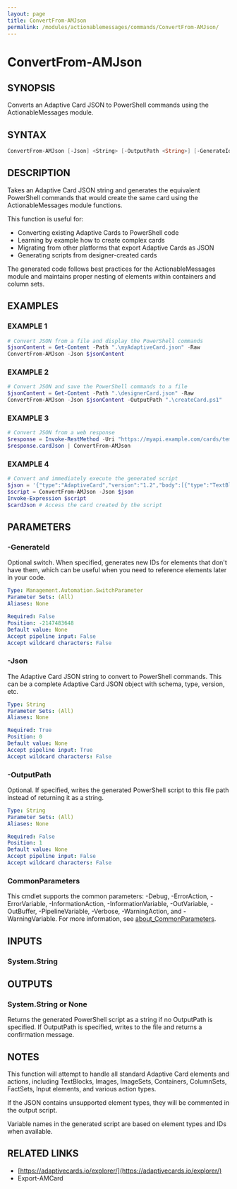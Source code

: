 ```yaml
---
layout: page
title: ConvertFrom-AMJson
permalink: /modules/actionablemessages/commands/ConvertFrom-AMJson/
---
```


# ConvertFrom-AMJson

## SYNOPSIS
Converts an Adaptive Card JSON to PowerShell commands using the ActionableMessages module.

## SYNTAX

```powershell
ConvertFrom-AMJson [-Json] <String> [-OutputPath <String>] [-GenerateId <SwitchParameter>] [-Verbose <SwitchParameter>] [-Debug <SwitchParameter>] [-ErrorAction <ActionPreference>] [-WarningAction <ActionPreference>] [-InformationAction <ActionPreference>] [-ProgressAction <ActionPreference>] [-ErrorVariable <String>] [-WarningVariable <String>] [-InformationVariable <String>] [-OutVariable <String>] [-OutBuffer <Int32>] [-PipelineVariable <String>] [<CommonParameters>]
```

## DESCRIPTION
Takes an Adaptive Card JSON string and generates the equivalent PowerShell commands
that would create the same card using the ActionableMessages module functions.

This function is useful for:
- Converting existing Adaptive Cards to PowerShell code
- Learning by example how to create complex cards
- Migrating from other platforms that export Adaptive Cards as JSON
- Generating scripts from designer-created cards

The generated code follows best practices for the ActionableMessages module
and maintains proper nesting of elements within containers and column sets.

## EXAMPLES

### EXAMPLE 1
```powershell
# Convert JSON from a file and display the PowerShell commands
$jsonContent = Get-Content -Path ".\myAdaptiveCard.json" -Raw
ConvertFrom-AMJson -Json $jsonContent
```


### EXAMPLE 2
```powershell
# Convert JSON and save the PowerShell commands to a file
$jsonContent = Get-Content -Path ".\designerCard.json" -Raw
ConvertFrom-AMJson -Json $jsonContent -OutputPath ".\createCard.ps1"
```


### EXAMPLE 3
```powershell
# Convert JSON from a web response
$response = Invoke-RestMethod -Uri "https://myapi.example.com/cards/template"
$response.cardJson | ConvertFrom-AMJson
```


### EXAMPLE 4
```powershell
# Convert and immediately execute the generated script
$json = '{"type":"AdaptiveCard","version":"1.2","body":[{"type":"TextBlock","text":"Hello World"}]}'
$script = ConvertFrom-AMJson -Json $json
Invoke-Expression $script
$cardJson # Access the card created by the script
```

## PARAMETERS

### -GenerateId
Optional switch. When specified, generates new IDs for elements that don't have them,
which can be useful when you need to reference elements later in your code.

```yaml
Type: Management.Automation.SwitchParameter
Parameter Sets: (All)
Aliases: None

Required: False
Position: -2147483648
Default value: None
Accept pipeline input: False
Accept wildcard characters: False
```

### -Json
The Adaptive Card JSON string to convert to PowerShell commands.
This can be a complete Adaptive Card JSON object with schema, type, version, etc.

```yaml
Type: String
Parameter Sets: (All)
Aliases: None

Required: True
Position: 0
Default value: None
Accept pipeline input: True
Accept wildcard characters: False
```

### -OutputPath
Optional. If specified, writes the generated PowerShell script to this file path
instead of returning it as a string.

```yaml
Type: String
Parameter Sets: (All)
Aliases: None

Required: False
Position: 1
Default value: None
Accept pipeline input: False
Accept wildcard characters: False
```

### CommonParameters
This cmdlet supports the common parameters: -Debug, -ErrorAction, -ErrorVariable, -InformationAction, -InformationVariable, -OutVariable, -OutBuffer, -PipelineVariable, -Verbose, -WarningAction, and -WarningVariable. For more information, see [about_CommonParameters](https://learn.microsoft.com/en-us/powershell/module/microsoft.powershell.core/about/about_commonparameters).

## INPUTS
### System.String

## OUTPUTS
### System.String or None
Returns the generated PowerShell script as a string if no OutputPath is specified.
If OutputPath is specified, writes to the file and returns a confirmation message.

## NOTES
This function will attempt to handle all standard Adaptive Card elements and actions,
including TextBlocks, Images, ImageSets, Containers, ColumnSets, FactSets, Input elements,
and various action types.

If the JSON contains unsupported element types, they will be commented in the output script.

Variable names in the generated script are based on element types and IDs when available.

## RELATED LINKS
- [https://adaptivecards.io/explorer/](https://adaptivecards.io/explorer/)
- Export-AMCard
